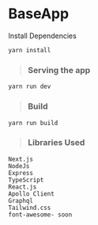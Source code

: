 # BaseApp

Install Dependencies

```
yarn install
```

> ### Serving the app


```
yarn run dev
```

> ### Build

```
yarn run build
```
> ### Libraries Used

```
Next.js
NodeJs
Express
TypeScript
React.js
Apollo Client
Graphql
Tailwind.css
font-awesome- soon
```

